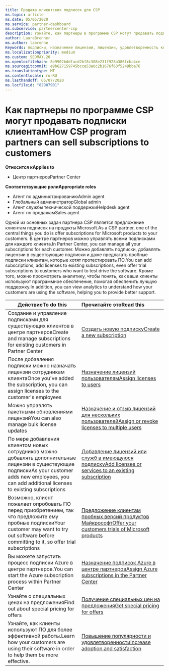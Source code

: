 ```yaml
---
title: Продажа клиентских подписок для CSP
ms.topic: article
ms.date: 05/05/2020
ms.service: partner-dashboard
ms.subservice: partnercenter-csp
description: Узнайте, как партнеры в программе CSP могут продавать подписки клиентам и управлять ими через центр партнеров.
author: LauraBrenner
ms.author: labrenne
Keywords: подписки, назначение лицензии, лицензии, удовлетворенность клиентов, подписки Azure
ms.localizationpriority: medium
ms.custom: SEOMAY.20
ms.openlocfilehash: 8e9902bddfacd2bf8c388e231f928a386fcba4ce
ms.sourcegitcommit: e9b627159745bcce53a8c2b1676f63f5249bba76
ms.translationtype: MT
ms.contentlocale: ru-RU
ms.lasthandoff: 05/07/2020
ms.locfileid: "82907901"
---
```

# <a name="how-csp-program-partners-can-sell-subscriptions-to-customers"></a><span data-ttu-id="58ab6-104">Как партнеры по программе CSP могут продавать подписки клиентам</span><span class="sxs-lookup"><span data-stu-id="58ab6-104">How CSP program partners can sell subscriptions to customers</span></span>

<span data-ttu-id="58ab6-105">**Относится к**</span><span class="sxs-lookup"><span data-stu-id="58ab6-105">**Applies to**</span></span>

-  <span data-ttu-id="58ab6-106">Центр партнеров</span><span class="sxs-lookup"><span data-stu-id="58ab6-106">Partner Center</span></span>

<span data-ttu-id="58ab6-107">**Соответствующие роли**</span><span class="sxs-lookup"><span data-stu-id="58ab6-107">**Appropriate roles**</span></span>

- <span data-ttu-id="58ab6-108">Агент по администрированию</span><span class="sxs-lookup"><span data-stu-id="58ab6-108">Admin agent</span></span>
- <span data-ttu-id="58ab6-109">Глобальный администратор</span><span class="sxs-lookup"><span data-stu-id="58ab6-109">Global admin</span></span>
- <span data-ttu-id="58ab6-110">Агент службы технической поддержки</span><span class="sxs-lookup"><span data-stu-id="58ab6-110">Helpdesk agent</span></span>
- <span data-ttu-id="58ab6-111">Агент по продажам</span><span class="sxs-lookup"><span data-stu-id="58ab6-111">Sales agent</span></span>

<span data-ttu-id="58ab6-112">Одной из основных задач партнера CSP является предложение клиентам подписок на продукты Microsoft.</span><span class="sxs-lookup"><span data-stu-id="58ab6-112">As a CSP partner, one of the central things you do is offer subscriptions for Microsoft products to your customers.</span></span> <span data-ttu-id="58ab6-113">В центре партнеров можно управлять всеми подписками для каждого клиента.</span><span class="sxs-lookup"><span data-stu-id="58ab6-113">In Partner Center, you can manage all your subscriptions for each customer.</span></span> <span data-ttu-id="58ab6-114">Можно добавлять подписки, добавлять лицензии в существующие подписки и даже предлагать пробные подписки клиентам, которые хотят протестировать ПО.</span><span class="sxs-lookup"><span data-stu-id="58ab6-114">You can add subscriptions, add licenses to existing subscriptions, even offer trial subscriptions to customers who want to test drive the software.</span></span> <span data-ttu-id="58ab6-115">Кроме того, можно просмотреть аналитику, чтобы понять, как ваши клиенты используют программное обеспечение, помогая обеспечить лучшую поддержку.</span><span class="sxs-lookup"><span data-stu-id="58ab6-115">In addition, you can view analytics to understand how your customers are using the software, helping you to provide better support.</span></span>

|<span data-ttu-id="58ab6-116">**Действие**</span><span class="sxs-lookup"><span data-stu-id="58ab6-116">**To do this**</span></span>   |<span data-ttu-id="58ab6-117">**Прочитайте это**</span><span class="sxs-lookup"><span data-stu-id="58ab6-117">**Read this**</span></span>   |
|----------------------|:----------------------|
|<span data-ttu-id="58ab6-118">Создание и управление подписками для существующих клиентов в центре партнеров</span><span class="sxs-lookup"><span data-stu-id="58ab6-118">Create and manage subscriptions for existing customers in Partner Center</span></span>|[<span data-ttu-id="58ab6-119">Создать новую подписку</span><span class="sxs-lookup"><span data-stu-id="58ab6-119">Create a new subscription</span></span>](create-a-new-subscription.md)|
|<span data-ttu-id="58ab6-120">После добавления подписки можно назначать лицензии сотрудникам клиента</span><span class="sxs-lookup"><span data-stu-id="58ab6-120">Once you've added the subscription, you can assign licenses to the customer's employees</span></span>  |[<span data-ttu-id="58ab6-121">Назначение лицензий пользователям</span><span class="sxs-lookup"><span data-stu-id="58ab6-121">Assign licenses to users</span></span>](assign-licenses-to-users.md)|
|<span data-ttu-id="58ab6-122">Можно управлять пакетными обновлениями лицензий</span><span class="sxs-lookup"><span data-stu-id="58ab6-122">You can also manage bulk license updates</span></span>   |[<span data-ttu-id="58ab6-123">Назначение и отзыв лицензий для нескольких пользователей</span><span class="sxs-lookup"><span data-stu-id="58ab6-123">Assign or revoke licenses to multiple users</span></span>](bulk-license-provisioning-for-multiple-users.md)|
|<span data-ttu-id="58ab6-124">По мере добавления клиентом новых сотрудников можно добавлять дополнительные лицензии в существующие подписки</span><span class="sxs-lookup"><span data-stu-id="58ab6-124">As your customer adds new employees, you can add additional licenses to existing subscriptions</span></span>   |[<span data-ttu-id="58ab6-125">Добавление лицензий или служб в имеющуюся подписку</span><span class="sxs-lookup"><span data-stu-id="58ab6-125">Add licenses or services to an existing subscription</span></span>](add-licenses-or-services-to-an-existing-subscription.md)|
|<span data-ttu-id="58ab6-126">Возможно, клиент пожелает опробовать ПО перед приобретением, так что предложите ему пробные подписки</span><span class="sxs-lookup"><span data-stu-id="58ab6-126">Your customer may want to try out software before committing to it, so offer trial subscriptions</span></span>    |[<span data-ttu-id="58ab6-127">Предложение клиентам пробных версий продуктов Майкрософт</span><span class="sxs-lookup"><span data-stu-id="58ab6-127">Offer your customers trials of Microsoft products</span></span>](offer-your-customers-trials-of-microsoft-products.md)|
|<span data-ttu-id="58ab6-128">Вы можете запустить процесс подписки Azure в центре партнеров.</span><span class="sxs-lookup"><span data-stu-id="58ab6-128">You can start the Azure subscription process within Partner Center</span></span>   |[<span data-ttu-id="58ab6-129">Назначение подписок Azure в центре партнеров</span><span class="sxs-lookup"><span data-stu-id="58ab6-129">Assign Azure subscriptions in the Partner Center</span></span>](assign-azure-subscriptions.md)|
|<span data-ttu-id="58ab6-130">Узнайте о специальных ценах на предложения</span><span class="sxs-lookup"><span data-stu-id="58ab6-130">Find out about special pricing for offers</span></span>   |[<span data-ttu-id="58ab6-131">Получение специальных цен на предложения</span><span class="sxs-lookup"><span data-stu-id="58ab6-131">Get special pricing for offers</span></span>](get-special-pricing-for-offers.md)|
|<span data-ttu-id="58ab6-132">Узнайте, как клиенты используют ПО для более эффективной работы.</span><span class="sxs-lookup"><span data-stu-id="58ab6-132">Learn how your customers are using their software in order to help them be more effective.</span></span>   | [<span data-ttu-id="58ab6-133">Повышение популярности и удовлетворенности</span><span class="sxs-lookup"><span data-stu-id="58ab6-133">Increase adoption and satisfaction</span></span>](increasing-adoption-and-satisfaction.md)   |
